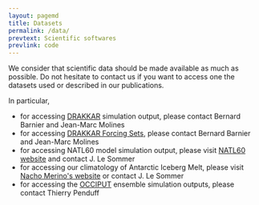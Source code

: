 ```yaml
---
layout: pagemd
title: Datasets
permalink: /data/
prevtext: Scientific softwares
prevlink: code
---
```



We consider that scientific data should be made available as much as possible. 
Do not hesitate to contact us if you want to access one the datasets used or described in our publications. 

In particular, 

 - for accessing [DRAKKAR](https://www.drakkar-ocean.eu/) simulation output, please contact Bernard Barnier and Jean-Marc Molines
 - for accessing [DRAKKAR Forcing Sets](https://www.drakkar-ocean.eu/forcing-the-ocean), please contact Bernard Barnier and Jean-Marc Molines
 - for accessing NATL60 model simulation output, please visit [NATL60 website](http://meom-group.github.io/swot-natl60/) and contact J. Le Sommer
 - for accessing our climatology of Antarctic Iceberg Melt, please visit [Nacho Merino's website](http://neichin.github.io/personalweb/material/meltwater/) or contact J. Le Sommer
 - for accessing the [OCCIPUT](http://lgge.osug.fr/personnels/Penduff_Thierry/DOCUMENTS_RECHERCHE/CLIVAR14/Penduff2014.pdf) ensemble simulation outputs, please contact Thierry Penduff

